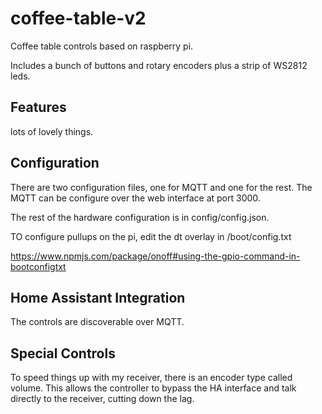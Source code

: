 # coffee-table-v2

Coffee table controls based on raspberry pi.

Includes a bunch of buttons and rotary encoders plus a strip of WS2812 leds.

## Features

lots of lovely things.

## Configuration

There are two configuration files, one for MQTT and one for the rest.
The MQTT can be configure over the web interface at port 3000.

The rest of the hardware configuration is in config/config.json.

TO configure pullups on the pi, edit the dt overlay in /boot/config.txt

https://www.npmjs.com/package/onoff#using-the-gpio-command-in-bootconfigtxt

## Home Assistant Integration

The controls are discoverable over MQTT.

## Special Controls

To speed things up with my receiver, there is an encoder type called volume.
This allows the controller to bypass the HA interface and talk directly to the receiver, cutting down the lag.
